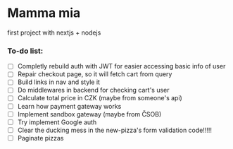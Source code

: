 # Mamma mia
first project with nextjs + nodejs

### To-do list:
- [ ] Completly rebuild auth with JWT for easier accessing basic info of user
- [ ] Repair checkout page, so it will fetch cart from query
- [ ] Build links in nav and style it
- [ ] Do middlewares in backend for checking cart's user
- [ ] Calculate total price in CZK (maybe from someone's api)
- [ ] Learn how payment gateway works
- [ ] Implement sandbox gateway (maybe from ČSOB)
- [ ] Try implement Google auth
- [ ] Clear the ducking mess in the new-pizza's form validation code!!!!! 
- [ ] Paginate pizzas